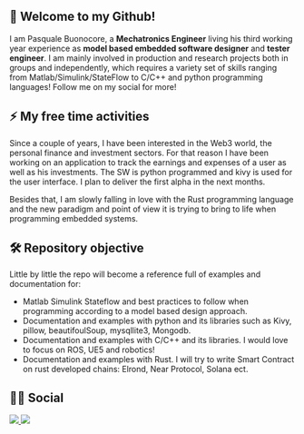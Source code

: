 ## 🚀 Welcome to my Github!

I am Pasquale Buonocore, a **Mechatronics Engineer** living his third working year experience as **model based embedded software designer** and **tester engineer**.
I am mainly involved in production and research projects both in groups and independently, which requires a variety set of skills ranging from Matlab/Simulink/StateFlow to C/C++ and python programming languages! Follow me on my social for more!

## :zap: My free time activities

Since a couple of years, I have been interested in the Web3 world, the personal finance and investment sectors. For that reason I have been working on an application to track the earnings and expenses of a user as well as his investments. The SW is python programmed and kivy is used for the user interface. I plan to deliver the first alpha in the next months.

Besides that, I am slowly falling in love with the Rust programming language and the new paradigm and point of view it is trying to bring to life when programming embedded systems.

## :hammer_and_wrench: Repository objective

Little by little the repo will become a reference full of examples and documentation for:
- Matlab Simulink Stateflow and best practices to follow when programming according to a model based design approach.
- Documentation and examples with python and its libraries such as Kivy, pillow, beautifoulSoup, mysqllite3, Mongodb.
- Documentation and examples with C/C++ and its libraries. I would love to focus on ROS, UE5 and robotics!
- Documentation and examples with Rust. I will try to write Smart Contract on rust developed chains: Elrond, Near Protocol, Solana ect.

## :man_technologist: Social
<div id="badges">
    <a href="https://pasqualebuonocore.wixsite.com/pasq">
    <img src="https://img.shields.io/badge/WEBSITE-green?style=for-the-badge"/>
  </a>
  
  <a href="https://www.linkedin.com/in/pasquale-buonocore-0a152515b/">
    <img src="https://img.shields.io/badge/LinkedIn-blue?style=for-the-badge"/>
  </a>
</div>

<img src="https://komarev.com/ghpvc/?username=Pasquale-Buonocore&style=flat-square&color=blue" alt=""/>
